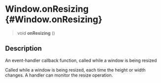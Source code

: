 Window.onResizing {#Window.onResizing}
=================

> void **onResizing** ()

Description
-----------

An event-handler callback function, called while a window is being
resized

Called while a window is being resized, each time the height or width
changes. A handler can monitor the resize operation.

